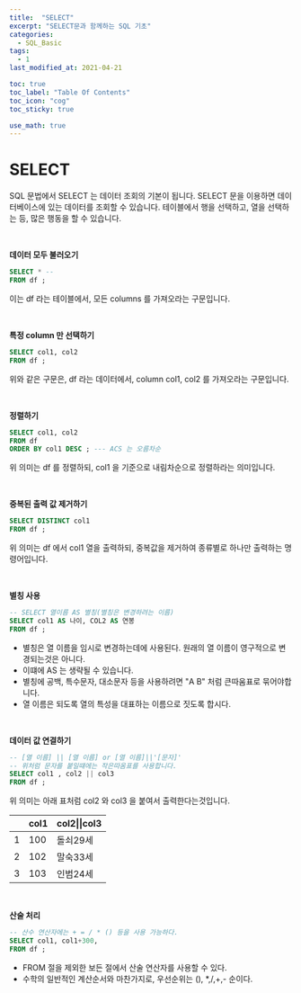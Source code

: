 ```yaml
---
title:  "SELECT"
excerpt: "SELECT문과 함께하는 SQL 기초"
categories:
  - SQL_Basic
tags:
  - 1
last_modified_at: 2021-04-21

toc: true
toc_label: "Table Of Contents"
toc_icon: "cog"
toc_sticky: true

use_math: true 
---
```


# SELECT

SQL 문법에서 SELECT 는 데이터 조회의 기본이 됩니다. SELECT 문을 이용하면 데이터베이스에 있는 데이터를 조회할 수 있습니다. 테이블에서 행을 선택하고, 열을 선택하는 등, 많은 행동을 할 수 있습니다. 

<br>

**데이터 모두 불러오기**

```sql
SELECT * -- 
FROM df ; 
```

이는 df 라는 테이블에서, 모든 columns 를 가져오라는 구문입니다. 

<br>

**특정 column 만 선택하기**

```sql
SELECT col1, col2 
FROM df ;
```

위와 같은 구문은, df 라는 데이터에서, column col1, col2 를 가져오라는 구문입니다. 

<br>

**정렬하기**

```sql
SELECT col1, col2 
FROM df 
ORDER BY col1 DESC ; --- ACS 는 오름차순
```

위 의미는 df 를 정렬하되, col1 을 기준으로 내림차순으로 정렬하라는 의미입니다. 

<BR>

**중복된 출력 값 제거하기**

```sql
SELECT DISTINCT col1
FROM df ;
```

위 의미는 df 에서 col1 열을 출력하되, 중복값을 제거하여 종류별로 하나만 출력하는 명령어입니다. 

<br>

**별칭 사용**

```sql
-- SELECT 열이름 AS 별칭(별칭은 변경하려는 이름)
SELECT col1 AS 나이, COL2 AS 연봉 
FROM df ;
```

- 별칭은 열 이름을 임시로 변경하는데에 사용된다. 원래의 열 이름이 영구적으로 변경되는것은 아니다. 
- 이떄에 AS 는 생략될 수 있습니다. 
- 별칭에 공백, 특수문자, 대소문자 등을 사용하려면 "A B" 처럼 큰따움표로 묶어야합니다.
- 열 이름은 되도록 열의 특성을 대표하는 이름으로 짓도록 합시다.

<br>

**데이터 값 연결하기**

```sql
-- [열 이름] || [열 이름] or [열 이름]||'[문자]' 
-- 위처럼 문자를 붙일떄에는 작은따옴표를 사용합니다.
SELECT col1 , col2 || col3
FROM df ; 
```

위 의미는 아래 표처럼 col2 와 col3 을 붙여서 출력한다는것입니다. 

|      | col1 | col2\|\|col3 |
| ---- | ---- | ------------ |
| 1    | 100  | 돌쇠29세     |
| 2    | 102  | 말숙33세     |
| 3    | 103  | 인범24세     |

<br>

**산술 처리**

```sql
-- 산수 연산자에는 + = / * () 등을 사용 가능하다.
SELECT col1, col1+300, 
FROM df ;
```

- FROM 절을 제외한 보든 절에서 산술 연산자를 사용할 수 있다.
- 수학의 일반적인 계산순서와 마찬가지로, 우선순위는 (), *,/,+,- 순이다.



